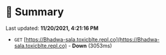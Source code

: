 # 📖 Summary
Last updated: **11/20/2021, 4:21:16 PM**

- `GET` [https://Bhadwa-sala.toxicblte.repl.co](https://Bhadwa-sala.toxicblte.repl.co) - **Down** (3053ms)
